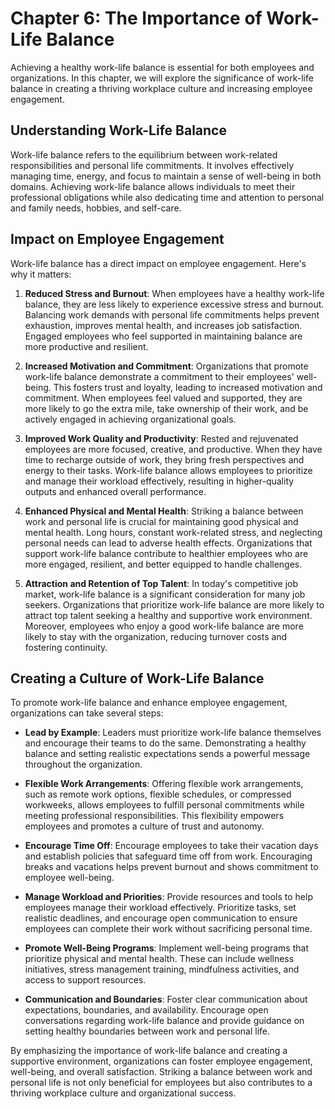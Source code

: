 Chapter 6: The Importance of Work-Life Balance
==============================================

Achieving a healthy work-life balance is essential for both employees and organizations. In this chapter, we will explore the significance of work-life balance in creating a thriving workplace culture and increasing employee engagement.

Understanding Work-Life Balance
-------------------------------

Work-life balance refers to the equilibrium between work-related responsibilities and personal life commitments. It involves effectively managing time, energy, and focus to maintain a sense of well-being in both domains. Achieving work-life balance allows individuals to meet their professional obligations while also dedicating time and attention to personal and family needs, hobbies, and self-care.

Impact on Employee Engagement
-----------------------------

Work-life balance has a direct impact on employee engagement. Here's why it matters:

1. **Reduced Stress and Burnout**: When employees have a healthy work-life balance, they are less likely to experience excessive stress and burnout. Balancing work demands with personal life commitments helps prevent exhaustion, improves mental health, and increases job satisfaction. Engaged employees who feel supported in maintaining balance are more productive and resilient.

2. **Increased Motivation and Commitment**: Organizations that promote work-life balance demonstrate a commitment to their employees' well-being. This fosters trust and loyalty, leading to increased motivation and commitment. When employees feel valued and supported, they are more likely to go the extra mile, take ownership of their work, and be actively engaged in achieving organizational goals.

3. **Improved Work Quality and Productivity**: Rested and rejuvenated employees are more focused, creative, and productive. When they have time to recharge outside of work, they bring fresh perspectives and energy to their tasks. Work-life balance allows employees to prioritize and manage their workload effectively, resulting in higher-quality outputs and enhanced overall performance.

4. **Enhanced Physical and Mental Health**: Striking a balance between work and personal life is crucial for maintaining good physical and mental health. Long hours, constant work-related stress, and neglecting personal needs can lead to adverse health effects. Organizations that support work-life balance contribute to healthier employees who are more engaged, resilient, and better equipped to handle challenges.

5. **Attraction and Retention of Top Talent**: In today's competitive job market, work-life balance is a significant consideration for many job seekers. Organizations that prioritize work-life balance are more likely to attract top talent seeking a healthy and supportive work environment. Moreover, employees who enjoy a good work-life balance are more likely to stay with the organization, reducing turnover costs and fostering continuity.

Creating a Culture of Work-Life Balance
---------------------------------------

To promote work-life balance and enhance employee engagement, organizations can take several steps:

* **Lead by Example**: Leaders must prioritize work-life balance themselves and encourage their teams to do the same. Demonstrating a healthy balance and setting realistic expectations sends a powerful message throughout the organization.

* **Flexible Work Arrangements**: Offering flexible work arrangements, such as remote work options, flexible schedules, or compressed workweeks, allows employees to fulfill personal commitments while meeting professional responsibilities. This flexibility empowers employees and promotes a culture of trust and autonomy.

* **Encourage Time Off**: Encourage employees to take their vacation days and establish policies that safeguard time off from work. Encouraging breaks and vacations helps prevent burnout and shows commitment to employee well-being.

* **Manage Workload and Priorities**: Provide resources and tools to help employees manage their workload effectively. Prioritize tasks, set realistic deadlines, and encourage open communication to ensure employees can complete their work without sacrificing personal time.

* **Promote Well-Being Programs**: Implement well-being programs that prioritize physical and mental health. These can include wellness initiatives, stress management training, mindfulness activities, and access to support resources.

* **Communication and Boundaries**: Foster clear communication about expectations, boundaries, and availability. Encourage open conversations regarding work-life balance and provide guidance on setting healthy boundaries between work and personal life.

By emphasizing the importance of work-life balance and creating a supportive environment, organizations can foster employee engagement, well-being, and overall satisfaction. Striking a balance between work and personal life is not only beneficial for employees but also contributes to a thriving workplace culture and organizational success.
